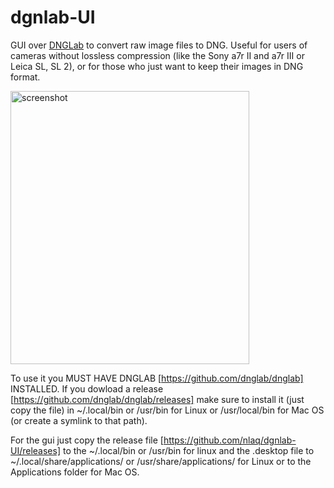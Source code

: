 # dgnlab-UI
GUI over [DNGLab](https://github.com/dnglab/dnglab) to convert raw image files to DNG. Useful for users of cameras without lossless compression (like the Sony a7r II and a7r III or Leica SL, SL 2), or for those who just want to keep their images in DNG format.

<img width="382" height="437" alt="screenshot" src="https://github.com/user-attachments/assets/8d63d281-75af-45a3-9b65-85f9f3b59073" />

To use it you MUST HAVE DNGLAB [https://github.com/dnglab/dnglab] INSTALLED. If you dowload a release [https://github.com/dnglab/dnglab/releases] make sure to install it (just copy the file) in ~/.local/bin or /usr/bin for Linux or /usr/local/bin for Mac OS (or create a symlink to that path).

For the gui just copy the release file [https://github.com/nlaq/dgnlab-UI/releases] to the ~/.local/bin or /usr/bin for linux and the .desktop file to ~/.local/share/applications/ or /usr/share/applications/ for Linux or to the Applications folder for Mac OS.
